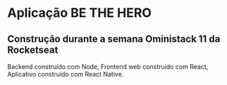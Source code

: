 # Aplicação BE THE HERO

## Construção durante a semana Oministack 11 da Rocketseat

Backend construído com Node,
Frontend web construído com React,
Aplicativo construído com React Native.

